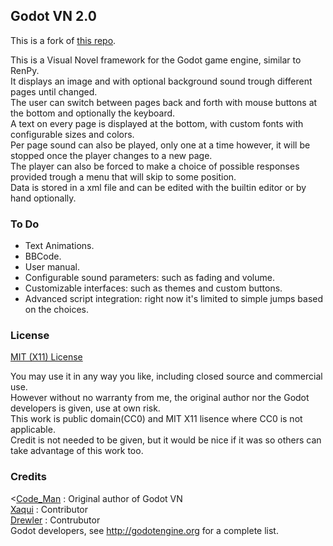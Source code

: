 ## Godot VN 2.0

This is a fork of [this repo](https://gitlab.com/Code_Man/Godot_VN).

<p>This is  a Visual Novel framework for the Godot game engine, similar to RenPy.<br>
It displays an image and with optional background sound trough different pages until changed.<br>
The user can switch between pages back and forth with mouse buttons at the bottom and optionally the keyboard.<br>
A text on every page is displayed at the bottom, with custom fonts with configurable sizes and colors.<br>
Per page sound can also be played, only one at a time however, it will be stopped once the player changes to a new page.<br>
The player can also be forced to make a choice of possible responses provided trough a menu that will skip to some position.<br>
Data is stored in a xml file and can be edited with the builtin editor or by hand optionally.<br></p>

### To Do
*   Text Animations.
*   BBCode.
*   User manual.
*   Configurable sound parameters: such as fading and volume.
*   Customizable interfaces: such as themes and custom buttons.
*   Advanced script integration: right now it's limited to simple jumps based on the choices.

### License
[MIT (X11) License](https://github.com/xaqui/Godot_VN/blob/master/LICENSE)<br>
<p>You may use it in any way you like, including closed source and commercial use.<br>
However without no warranty from me, the original author nor the Godot developers is given, use at own risk.<br>
This work is public domain(CC0) and MIT X11 lisence where CC0 is not applicable.<br>
Credit is not needed to be given, but it would be nice if it was so others can take advantage of this work too.<br></p>

### Credits
<[Code_Man](https://gitlab.com/Code_Man) : Original author of Godot VN<br>
[Xaqui](https://github.com/xaqui) : Contributor<br>
[Drewler](https://github.com/drewler) : Contrubutor<br>
Godot developers, see <http://godotengine.org> for a complete list.<br>
